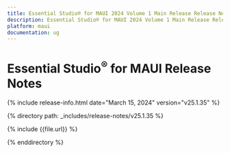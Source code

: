 ```yaml
---
title: Essential Studio® for MAUI 2024 Volume 1 Main Release Release Notes  
description: Essential Studio® for MAUI 2024 Volume 1 Main Release Release Notes  
platform: maui
documentation: ug
---
```


# Essential Studio<sup>®</sup> for MAUI  Release Notes  

{% include release-info.html date="March 15, 2024"  version="v25.1.35" %} 

{% directory path: _includes/release-notes/v25.1.35 %}

{% include {{file.url}} %}

{% enddirectory %}

